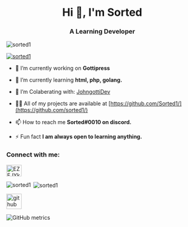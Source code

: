 <h1 align="center">Hi 👋, I'm Sorted</h1>
<h3 align="center">A Learning Developer</h3>

<p align="left"> <img src="https://komarev.com/ghpvc/?username=sorted1&label=Profile%20views&color=0e75b6&style=flat" alt="sorted1" /> </p>

<p align="left"> <a href="https://github.com/ryo-ma/github-profile-trophy"><img src="https://github-profile-trophy.vercel.app/?username=sorted1" alt="sorted1" /></a> </p>

- 🔭 I’m currently working on **Gottipress**

- 🌱 I’m currently learning **html, php, golang.**

- 👯 I’m Colaberating with: [JohngottiDev](https://github.com/JohngottiDev/)

- 👨‍💻 All of my projects are available at [https://github.com/Sorted1/](https://github.com/sorted1/)

- 📫 How to reach me **Sorted#0010 on discord.**

- ⚡ Fun fact **I am always open to learning anything.**

<h3 align="left">Connect with me:</h3>
<p align="left">
<a href="https://discord.gg/CUGdc9h7Y2" target="blank"><img align="center" src="https://raw.githubusercontent.com/rahuldkjain/github-profile-readme-generator/master/src/images/icons/Social/discord.svg" alt="EZEJYkhhdf" height="30" width="40" /></a>
</p>
<p><img align="left" src="https://github-readme-stats.vercel.app/api/top-langs?username=sorted1&show_icons=true&locale=en&layout=compact" alt="sorted1" /></p>

<p>&nbsp;<img align="center" src="https://github-readme-stats.vercel.app/api?username=sorted1&show_icons=true&locale=en" alt="sorted1" /></p>


[<img src='https://cdn.jsdelivr.net/npm/simple-icons@3.0.1/icons/github.svg' alt='github' height='40'>](https://github.com/Sorted1)  

![GitHub metrics](https://metrics.lecoq.io/Sorted1)  
